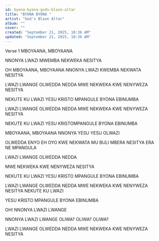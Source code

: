 ```yaml
---
id: byona-byona-gods-blaze-altar
title: "BYONA BYONA "
artist: "God's Blaze Altar"
album: ""
cover: ""
created: "September 21, 2025, 10:36 AM"
updated: "September 21, 2025, 10:36 AM"
---
```


Verse 1
MBOYAANA, 
MBOYAANA

NNONYA LWAZI MWEMBA 
NEKWEKA NESITYA

OH MBOYAANA, MBOYAANA NNONYA 
LWAZI KWEMBA NEKWATA NESITYA

LWAZI LWANGE OLWEDDA NEDDA
MWE NEKWEKA KWE NENYWEZA 
NESITYA

NEKUTE KU LWAZI YESU KRISTO 
MPANGULE BYONA EBINUMBA

LWAZI LWANGE OLWEDDA NEDDA MWE NEKWEKA KWE NENYWEZA 
NESITYA

NEKUTE KU LWAZI YESU KRISTOMPANGULE BYONA EBINUMBA

MBOYAANA, 
MBOYAANA
NNONYA YESU
YESU OLWAZI 


OLWEDDA ENYO
EH OYO KWE NEKWATA 
MU BULI MBERA NESITYA ERA 
NE MPANGULA

LWAZI LWANGE 
OLWEDDA NEDDA

MWE NEKWEKA KWE 
NENYWEZA NESITYA

NEKUTE KU LWAZI 
YESU KRISTO MPANGULE 
BYONA EBINUMBA


LWAZI LWANGE OLWEDDA NEDDA
MWE NEKWEKA KWE NENYWEZA NESITYA NEKUTE 
KU LWAZI 


YESU KRISTO MPANGULE 
BYONA EBINUMBA

OH! NNONYA 
LWAZI LWANGE

NNONYA LWAZI LWANGE
OLIWA? 
OLIWA? 
OLIWA?

LWAZI LWANGE 
OLWEDDA NEDDA
MWE NEKWEKA KWE 
NENYWEZA NESITYA

